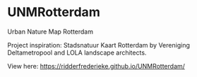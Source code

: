 # UNMRotterdam
Urban Nature Map Rotterdam

Project inspiration: Stadsnatuur Kaart Rotterdam by Vereniging Deltametropool and LOLA landscape architects.

View here: https://ridderfrederieke.github.io/UNMRotterdam/
